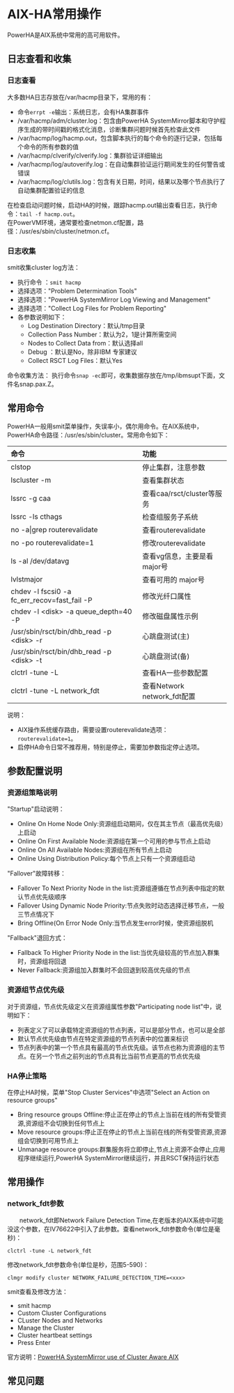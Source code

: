 # AIX-HA常用操作
PowerHA是AIX系统中常用的高可用软件。
## 日志查看和收集
### 日志查看
大多数HA日志存放在/var/hacmp目录下，常用的有：
- 命令`errpt -e`输出：系统日志，会有HA集群事件
- /var/hacmp/adm/cluster.log：包含由PowerHA SystemMirror脚本和守护程序生成的带时间戳的格式化消息，诊断集群问题时候首先检查此文件
- /var/hacmp/log/hacmp.out，包含脚本执行的每个命令的逐行记录，包括每个命令的所有参数的值
- /var/hacmp/clverify/clverify.log：集群验证详细输出
- /var/hacmp/log/autoverify.log：在自动集群验证运行期间发生的任何警告或错误
- /var/hacmp/log/clutils.log：包含有关日期，时间，结果以及哪个节点执行了自动集群配置验证的信息

在检查启动问题时候，启动HA的时候，跟踪hacmp.out输出查看日志，执行命令：`tail -f hacmp.out`。     
在PowerVM环境，通常要检查netmon.cf配置，路径：/usr/es/sbin/cluster/netmon.cf。

### 日志收集
smit收集cluster log方法：
- 执行命令 ：`smit hacmp`
- 选择选项："Problem Determination Tools"
- 选择选项："PowerHA SystemMirror Log Viewing and Management"
- 选择选项："Collect Log Files for Problem Reporting"
- 各参数说明如下：
    - Log Destination Directory：默认/tmp目录
    - Collection Pass Number：默认为2，1是计算所需空间
    - Nodes to Collect Data from：默认选择all
    - Debug ：默认是No，除非IBM 专家建议
    - Collect RSCT Log Files：默认Yes

命令收集方法：
执行命令`snap -ec`即可，收集数据存放在/tmp/ibmsupt下面，文件名snap.pax.Z。

## 常用命令
PowerHA一般用smit菜单操作，失误率小，偶尔用命令。在AIX系统中，PowerHA命令路径：/usr/es/sbin/cluster。常用命令如下：

命令|功能
:---|:---
clstop |停止集群，注意参数
lscluster -m |查看集群状态
lssrc -g caa |查看caa/rsct/cluster等服务
lssrc -ls cthags |检查组服务子系统
no -a\|grep routerevalidate|查看routerevalidate
no -po routerevalidate=1 |修改routerevalidate
ls -al /dev/datavg |查看vg信息，主要是看major号
lvlstmajor |查看可用的 major号
chdev -l fscsi0 -a fc_err_recov=fast_fail -P|修改光纤口属性
chdev -l &#60;disk&#62; -a queue_depth=40 -P|修改磁盘属性示例
/usr/sbin/rsct/bin/dhb_read -p &#60;disk&#62; -r|心跳盘测试(主)
/usr/sbin/rsct/bin/dhb_read -p &#60;disk&#62; -t|心跳盘测试(备)
clctrl -tune -L |查看HA一些参数配置
clctrl -tune -L network_fdt |查看Network network_fdt配置

说明：
- AIX操作系统缓存路由，需要设置routerevalidate选项：`routerevalidate=1`。
- 启停HA命令日常不推荐用，特别是停止，需要加参数指定停止选项。

## 参数配置说明
### 资源组策略说明
"Startup"启动说明：
- Online On Home Node Only:资源组启动期间，仅在其主节点（最高优先级）上启动
- Online On First Available Node:资源组在第一个可用的参与节点上启动
- Online On All Available Nodes:资源组在所有节点上启动
- Online Using Distribution Policy:每个节点上只有一个资源组启动

"Fallover"故障转移：
- Fallover To Next Priority Node in the list:资源组遵循在节点列表中指定的默认节点优先级顺序
- Fallover Using Dynamic Node Priority:节点失败时动态选择迁移节点，一般三节点情况下
- Bring Offline(On Error Node Only:当节点发生error时候，使资源组脱机

"Fallback"退回方式：
- Fallback To Higher Priority Node in the list:当优先级较高的节点加入群集时，资源组将回退
- Never Fallback:资源组加入群集时不会回退到较高优先级的节点

### 资源组节点优先级
对于资源组，节点优先级定义在资源组属性参数"Participating node list"中，说明如下：
- 列表定义了可以承载特定资源组的节点列表，可以是部分节点，也可以是全部
- 默认节点优先级由节点在特定资源组的节点列表中的位置来标识
- 节点列表中的第一个节点具有最高的节点优先级。该节点也称为资源组的主节点。在另一个节点之前列出的节点具有比当前节点更高的节点优先级

### HA停止策略
在停止HA时候，菜单"Stop Cluster Services"中选项"Select an Action on resource groups"
- Bring resource groups Offline:停止正在停止的节点上当前在线的所有受管资源,资源组不会切换到任何节点上
- Move resource groups:停止正在停止的节点上当前在线的所有受管资源,资源组会切换到可用节点上
- Unmanage resource groups:群集服务将立即停止,节点上资源不会停止,应用程序继续运行,PowerHA SystemMirror继续运行，并且RSCT保持运行状态

## 常用操作
### network_fdt参数
&#8195;&#8195;network_fdt即Network Failure Detection Time,在老版本的AIX系统中可能没这个参数，在IV76622中引入了此参数。查看network_fdt参数命令(单位是毫秒)：
```
clctrl -tune -L network_fdt
```
修改network_fdt参数命令(单位是秒，范围5-590)：
```
clmgr modify cluster NETWORK_FAILURE_DETECTION_TIME=<xxx>
```
smit查看及修改方法：
- smit hacmp
- Custom Cluster Configurations
- CLuster Nodes and Networks
- Manage the Cluster
- Cluster heartbeat settings
- Press Enter

官方说明：[PowerHA SystemMirror use of Cluster Aware AIX ](https://www.ibm.com/support/knowledgecenter/zh/SSPHQG_7.2/concept/ha_concepts_ex_cluster.html)

## 常见问题
